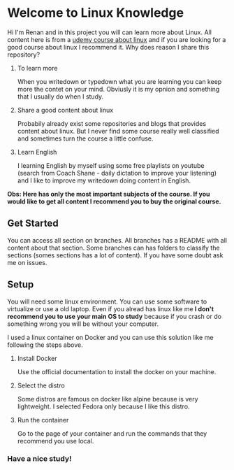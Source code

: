 # Welcome to Linux Knowledge

Hi I'm Renan and in this project you will can learn more about Linux. All content here is from a [udemy course about linux](https://www.udemy.com/course/curso-online-certificacao-linux-lpic1-comptia/) and if you are looking for a good course about linux I recommend it. Why does reason I share this repository?

 1. To learn more
    
    When you writedown or typedown what you are learning you can keep more the contet on your mind. Obviusly it is my opnion and something that I usually do when I study.

 2. Share a good content about linux

    Probabily already exist some repositories and blogs that provides content about linux. But I never find some course really well classified and sometimes turn the course a little confuse. 

 3. Learn English

    I learning English by myself using some free playlists on youtube (search from Coach Shane - daily dictation to improve your listening) and I like to improve my writedown doing content in English.

**Obs: Here has only the most important subjects of the course. If you would like to get all content I recommend you to buy the original course.**

## Get Started

You can access all section on branches. All branches has a README with all content about that section. Some branches can has folders to classify the sections (somes sections has a lot of content). If you have some doubt ask me on issues.

## Setup 

You will need some linux environment. You can use some software to virtualize or use a old laptop. Even if you alread has linux like me **I don't recommend you to use your main OS to study** because if you crash or do something wrong you will be without your computer. 

I used a linux container on Docker and you can use this solution like me following the steps above.

1. Install Docker
   
    Use the official documentation to install the docker on your machine.

2. Select the distro

    Some distros are famous on docker like alpine because is very lightweight. I selected Fedora only because I like this distro.

3. Run the container

    Go to the page of your container and run the commands that they recommend you use local.

### Have a nice study!
